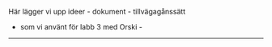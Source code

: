 Här lägger vi upp ideer - dokument - tillvägagånssätt 

- som vi använt för labb 3 med Orski - 
---
